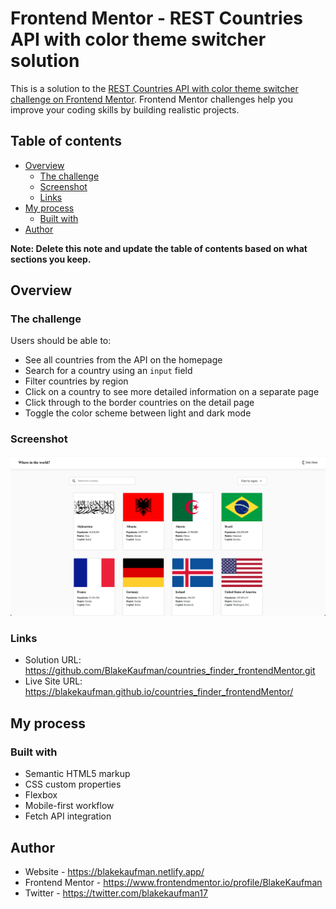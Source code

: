 # Frontend Mentor - REST Countries API with color theme switcher solution

This is a solution to the [REST Countries API with color theme switcher challenge on Frontend Mentor](https://www.frontendmentor.io/challenges/rest-countries-api-with-color-theme-switcher-5cacc469fec04111f7b848ca). Frontend Mentor challenges help you improve your coding skills by building realistic projects.

## Table of contents

- [Overview](#overview)
  - [The challenge](#the-challenge)
  - [Screenshot](#screenshot)
  - [Links](#links)
- [My process](#my-process)
  - [Built with](#built-with)
- [Author](#author)

**Note: Delete this note and update the table of contents based on what sections you keep.**

## Overview

### The challenge

Users should be able to:

- See all countries from the API on the homepage
- Search for a country using an `input` field
- Filter countries by region
- Click on a country to see more detailed information on a separate page
- Click through to the border countries on the detail page
- Toggle the color scheme between light and dark mode

### Screenshot

![](./assets/images/Screenshot.png)

### Links

- Solution URL: https://github.com/BlakeKaufman/countries_finder_frontendMentor.git
- Live Site URL: https://blakekaufman.github.io/countries_finder_frontendMentor/

## My process

### Built with

- Semantic HTML5 markup
- CSS custom properties
- Flexbox
- Mobile-first workflow
- Fetch API integration

## Author

- Website - https://blakekaufman.netlify.app/
- Frontend Mentor - https://www.frontendmentor.io/profile/BlakeKaufman
- Twitter - https://twitter.com/blakekaufman17
